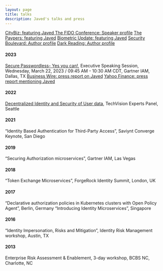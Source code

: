```yaml
---
layout: page
title: talks
description: Javed's talks and press
---
```

[CityBiz: featuring Javed ](https://www.citybiz.co/article/115221/1kosmos-appoints-javed-shah-as-vp-and-rich-hlavka-as-svp/)
[The FIDO Conference: Speaker profile](https://authenticatecon.com/speaker/javed-shah/)
[The Paypers: featuring Javed](https://thepaypers.com/digital-identity-security-online-fraud/1kosmos-partners-forgerock--1262114)
[Biometric Update: featuring Javed](https://www.biometricupdate.com/202210/passwordless-authentication-market-to-reach-6-6b-by-2025)
[Security Boulevard: Author profile](https://securityboulevard.com/author/javed-shah/)
[Dark Reading: Author profile](https://www.darkreading.com/author/javed-shah)

#### 2023
[Secure Passwordless- Yes you can!](https://www.gartner.com/en/conferences/na/identity-access-management-us/agenda/day), Executive Speaking Session, Wednesday, March 22, 2023 / 09:45 AM - 10:30 AM CDT, Gartner IAM, Dallas, TX
[Business Wire: press report on Javed](https://www.businesswire.com/news/home/20230314005300/en/1Kosmos-to-Present-Rollout-Blueprint-for-Secure-Passwordless-Access-at-2023-Gartner-IAM-Conference)
[Yahoo Finance: press report mentioning Javed](https://finance.yahoo.com/news/1kosmos-present-rollout-blueprint-secure-130300726.html)
#### 2022
[Decentralized Identity and Security of User data](https://twitter.com/1KosmosBlockID/status/1588281873133862912), TechVision Experts Panel, Seattle

#### 2021
“Identity Based Authentication for Third-Party Access”, Saviynt Converge Keynote, San Diego


#### 2019
 “Securing Authorization microservices”, Gartner IAM, Las Vegas

#### 2018
“Token Exchange Microservices”, ForgeRock Identity Summit, London, UK

#### 2017
“Declarative authorization policies in Kubernetes clusters with Open Policy Agent”, Berlin, Germany
“Introducing Identity Microservices”, Singapore

#### 2016
“Identity Impersonation, Risks and Mitigation”, Identity Risk Management workshop, Austin, TX

#### 2013
Enterprise Risk Assessment & Enablement, 3-day workshop, BCBS NC, Charlotte, NC
